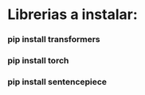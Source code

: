 # Librerias a instalar: 
### pip install transformers
### pip install torch
### pip install sentencepiece
